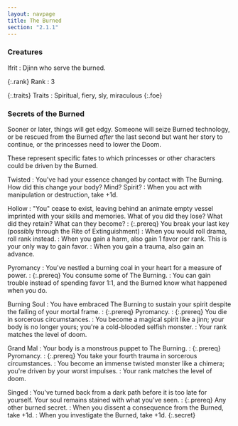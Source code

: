 ```yaml
---
layout: navpage
title: The Burned
section: "2.1.1"
---
```


### Creatures

Ifrit
: Djinn who serve the burned.

  {:.rank} Rank
  : 3

  {:.traits} Traits
  : Spiritual, fiery, sly, miraculous
{:.foe}



### Secrets of the Burned

Sooner or later, things will get edgy.
Someone will seize Burned technology,
or be rescued from the Burned _after_ the last second but want her story to continue, 
or the princesses need to lower the Doom.

These represent specific fates to which princesses or other characters could be driven by the Burned.

Twisted
: You've had your essence changed by contact with The Burning. How did this change your body? Mind? Spirit?
  : When you act with manipulation or destruction, take +1d.

Hollow
: "You" cease to exist, leaving behind an animate empty vessel imprinted with your skills and memories.
  What of you did they lose? What did they retain? What can they become?
  : {:.prereq} You break your last key (possibly through the Rite of Extinguishment)
  : When you would roll drama, roll rank instead.
  : When you gain a harm, also gain 1 favor per rank. This is your only way to gain favor.
  : When you gain a trauma, also gain an advance.

Pyromancy
: You've nestled a burning coal in your heart for a measure of power.
  : {:.prereq} You consume some of The Burning.
  : You can gain trouble instead of spending favor 1:1, and the Burned know what happened when you do.

Burning Soul
: You have embraced The Burning to sustain your spirit despite the failing of your mortal frame.
  : {:.prereq} Pyromancy.
  : {:.prereq} You die in sorcerous circumstances.
  : You become a magical spirit like a jinn; your body is no longer yours; you're a cold-blooded selfish monster.
  : Your rank matches the level of doom.

Grand Mal
: Your body is a monstrous puppet to The Burning.
  : {:.prereq} Pyromancy.
  : {:.prereq} You take your fourth trauma in sorcerous circumstances.
  : You become an immense twisted monster like a chimera; you're driven by your worst impulses.
  : Your rank matches the level of doom.

Singed
: You've turned back from a dark path before it is too late for yourself.
  Your soul remains stained with what you've seen.
  : {:.prereq} Any other burned secret.
  : When you dissent a consequence from the Burned, take +1d.
  : When you investigate the Burned, take +1d.
{:.secret}